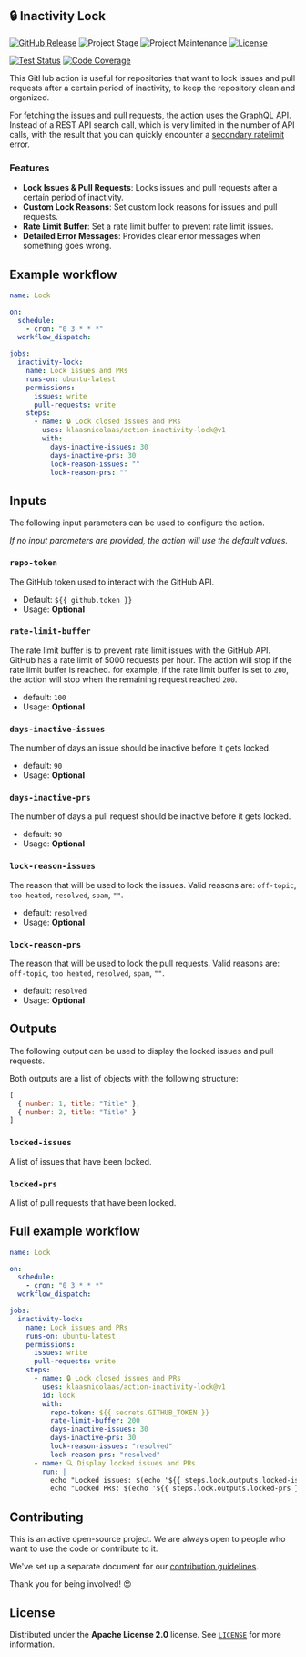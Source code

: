 ## 🔒 Inactivity Lock

[![GitHub Release][releases-shield]][releases]
![Project Stage][project-stage-shield]
![Project Maintenance][maintenance-shield]
[![License][license-shield]](LICENSE)

[![Test Status][test-shield]][test-url]
[![Code Coverage][codecov-shield]][codecov-url]

This GitHub action is useful for repositories that want to lock issues and pull requests after a certain period of inactivity, to keep the repository clean and organized.

For fetching the issues and pull requests, the action uses the [GraphQL API](https://docs.github.com/en/graphql/overview). Instead of a REST API search call, which is very limited in the number of API calls, with the result that you can quickly encounter a [secondary ratelimit](https://docs.github.com/en/rest/search/search?apiVersion=2022-11-28#rate-limit) error.

### Features

- **Lock Issues & Pull Requests**: Locks issues and pull requests after a certain period of inactivity.
- **Custom Lock Reasons**: Set custom lock reasons for issues and pull requests.
- **Rate Limit Buffer**: Set a rate limit buffer to prevent rate limit issues.
- **Detailed Error Messages**: Provides clear error messages when something goes wrong.

## Example workflow

```yaml
name: Lock

on:
  schedule:
    - cron: "0 3 * * *"
  workflow_dispatch:

jobs:
  inactivity-lock:
    name: Lock issues and PRs
    runs-on: ubuntu-latest
    permissions:
      issues: write
      pull-requests: write
    steps:
      - name: 🔒 Lock closed issues and PRs
        uses: klaasnicolaas/action-inactivity-lock@v1
        with:
          days-inactive-issues: 30
          days-inactive-prs: 30
          lock-reason-issues: ""
          lock-reason-prs: ""
```

## Inputs

The following input parameters can be used to configure the action.

_If no input parameters are provided, the action will use the default values._

### `repo-token`

The GitHub token used to interact with the GitHub API.

- Default: `${{ github.token }}`
- Usage: **Optional**

### `rate-limit-buffer`

The rate limit buffer is to prevent rate limit issues with the GitHub API. GitHub has a rate limit of 5000 requests per hour. The action will stop if the rate limit buffer is reached. for example, if the rate limit buffer is set to `200`, the action will stop when the remaining request reached `200`.

- default: `100`
- Usage: **Optional**

### `days-inactive-issues`

The number of days an issue should be inactive before it gets locked.

- default: `90`
- Usage: **Optional**

### `days-inactive-prs`

The number of days a pull request should be inactive before it gets locked.

- default: `90`
- Usage: **Optional**

### `lock-reason-issues`

The reason that will be used to lock the issues. Valid reasons are: `off-topic`, `too heated`, `resolved`, `spam`, `""`.

- default: `resolved`
- Usage: **Optional**

### `lock-reason-prs`

The reason that will be used to lock the pull requests. Valid reasons are: `off-topic`, `too heated`, `resolved`, `spam`, `""`.

- default: `resolved`
- Usage: **Optional**

## Outputs

The following output can be used to display the locked issues and pull requests.

Both outputs are a list of objects with the following structure:

```javascript
[
  { number: 1, title: "Title" },
  { number: 2, title: "Title" }
]
```

### `locked-issues`

A list of issues that have been locked.

### `locked-prs`

A list of pull requests that have been locked.

## Full example workflow

```yaml
name: Lock

on:
  schedule:
    - cron: "0 3 * * *"
  workflow_dispatch:

jobs:
  inactivity-lock:
    name: Lock issues and PRs
    runs-on: ubuntu-latest
    permissions:
      issues: write
      pull-requests: write
    steps:
      - name: 🔒 Lock closed issues and PRs
        uses: klaasnicolaas/action-inactivity-lock@v1
        id: lock
        with:
          repo-token: ${{ secrets.GITHUB_TOKEN }}
          rate-limit-buffer: 200
          days-inactive-issues: 30
          days-inactive-prs: 30
          lock-reason-issues: "resolved"
          lock-reason-prs: "resolved"
      - name: 🔍 Display locked issues and PRs
        run: |
          echo "Locked issues: $(echo '${{ steps.lock.outputs.locked-issues }}' | jq)"
          echo "Locked PRs: $(echo '${{ steps.lock.outputs.locked-prs }}' | jq)"
```

## Contributing

This is an active open-source project. We are always open to people who want to
use the code or contribute to it.

We've set up a separate document for our
[contribution guidelines](CONTRIBUTING.md).

Thank you for being involved! :heart_eyes:

## License

Distributed under the **Apache License 2.0** license. See [`LICENSE`](LICENSE) for more information.

<!-- LINKS -->
[codecov-shield]: https://codecov.io/gh/klaasnicolaas/action-inactivity-lock/branch/main/graph/badge.svg?token=FJXBX4ZTI1
[codecov-url]: https://codecov.io/gh/klaasnicolaas/action-inactivity-lock
[license-shield]: https://img.shields.io/github/license/klaasnicolaas/action-inactivity-lock.svg
[maintenance-shield]: https://img.shields.io/maintenance/yes/5.svg
[project-stage-shield]: https://img.shields.io/badge/project%20stage-production%20ready-brightgreen.svg
[releases-shield]: https://img.shields.io/github/release/klaasnicolaas/action-inactivity-lock.svg
[releases]: https://github.com/klaasnicolaas/action-inactivity-lock/releases
[test-shield]: https://github.com/klaasnicolaas/action-inactivity-lock/actions/workflows/tests.yaml/badge.svg
[test-url]: https://github.com/klaasnicolaas/action-inactivity-lock/actions/workflows/tests.yaml